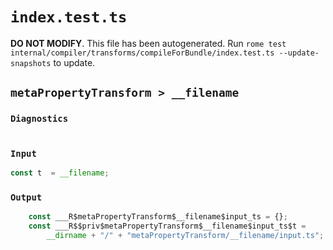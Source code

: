 # `index.test.ts`

**DO NOT MODIFY**. This file has been autogenerated. Run `rome test internal/compiler/transforms/compileForBundle/index.test.ts --update-snapshots` to update.

## `metaPropertyTransform > __filename`

### `Diagnostics`

```ts

```

### `Input`

```ts
const t  = __filename;

```

### `Output`

```ts
	const ___R$metaPropertyTransform$__filename$input_ts = {};
	const ___R$$priv$metaPropertyTransform$__filename$input_ts$t =
		__dirname + "/" + "metaPropertyTransform/__filename/input.ts";

```
